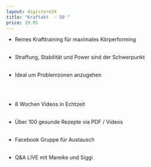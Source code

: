 ```yaml
---
layout: digistore24
title: "Kraftakt  - 50 "
price: 19.95
---
```

<ul><li>Reines Krafttraining f&#xFC;r maximales K&#xF6;rperforming</li><br>
</ul><ul><li>Straffung, Stabilit&#xE4;t und Power sind der Schwerpunkt </li><br>
</ul><ul><li>Ideal um Problemzonen anzugehen </li><br>
</ul><div><br>
<ul><li>8 Wochen Videos in Echtzeit </li><br>
</ul><ul><li>&#xDC;ber 100 gesunde Rezepte via PDF / Videos</li><br>
</ul><ul><li>Facebook Gruppe f&#xFC;r Austausch</li><br>
</ul><ul><li>Q&amp;A LIVE mit Mareike und Siggi&#xA0;</li><br>
</ul></div>